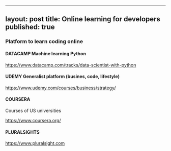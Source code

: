 
---
layout: post
title: Online learning for developers
published: true
---

### Platform to learn coding online

#### DATACAMP Machine learning Python 

https://www.datacamp.com/tracks/data-scientist-with-python


#### UDEMY Generalist platform (busines, code, lifestyle)

https://www.udemy.com/courses/business/strategy/


#### COURSERA 

Courses of US universities

https://www.coursera.org/


#### PLURALSIGHTS 

https://www.pluralsight.com